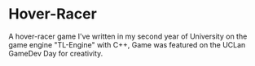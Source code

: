 # Hover-Racer
A hover-racer game I've written in my second year of University on the game engine "TL-Engine" with C++, Game was featured on the UCLan GameDev Day for creativity.
